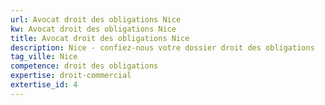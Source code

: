 ```yaml
---
url: Avocat droit des obligations Nice
kw: Avocat droit des obligations Nice
title: Avocat droit des obligations Nice
description: Nice - confiez-nous votre dossier droit des obligations
tag_ville: Nice
competence: droit des obligations
expertise: droit-commercial
extertise_id: 4
---
```

